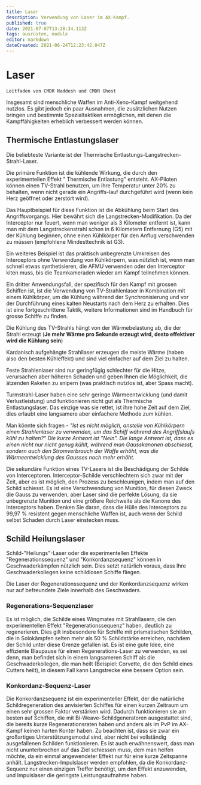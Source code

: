 ```yaml
---
title: Laser
description: Verwendung von Laser im AX-Kampf.
published: true
date: 2021-07-07T13:28:34.113Z
tags: ausrüsten, module
editor: markdown
dateCreated: 2021-06-24T12:23:42.047Z
---
```


# Laser
`Leitfaden von CMDR Naddesh und CMDR Ghost`

Insgesamt sind menschliche Waffen im Anti-Xeno-Kampf weitgehend nutzlos. Es gibt jedoch ein paar Ausnahmen, die zusätzlichen Nutzen bringen und bestimmte Spezialtaktiken ermöglichen, mit denen die Kampffähigkeiten erheblich verbessert werden können.

## Thermische Entlastungslaser

Die beliebteste Variante ist der Thermische Entlastungs-Langstrecken-Strahl-Laser.

Die primäre Funktion ist die kühlende Wirkung, die durch den experimentellen Effekt " Thermische Entlastung" entsteht. AX-Piloten können einen TV-Strahl benutzen, um ihre Temperatur unter 20% zu behalten, wenn nicht gerade ein Angriffs-lauf durchgeführt wird (wenn kein Herz geöffnet oder zerstört wird).

Das Hauptbeispiel für diese Funktion ist die Abkühlung beim Start des Angriffsvorgangs. Hier bewährt sich die Langstrecken-Modifikation. Da der Interceptor nur feuert, wenn man weniger als 3 Kilometer entfernt ist, kann man mit dem Langstreckenstrahl schon in 6 Kilometern Entfernung (G5) mit der Kühlung beginnen, ohne einen Kühlkörper für den Anflug verschwenden zu müssen (empfohlene Mindesttechnik ist G3).

Ein weiteres Beispiel ist das praktisch unbegrenzte Umkreisen des Interceptors ohne Verwendung von Kühlkörpern, was nützlich ist, wenn man schnell etwas synthetisieren, die AFMU verwenden oder den Interceptor kiten muss, bis die Teamkameraden wieder am Kampf teilnehmen können.

Ein dritter Anwendungsfall, der spezifisch für den Kampf mit grossen Schiffen ist, ist die Verwendung von TV-Strahlenlaser in Kombination mit einem Kühlkörper, um die Kühlung während der Synchronisierung und vor der Durchführung eines kalten Neustarts nach dem Herz zu erhalten. Dies ist eine fortgeschrittene Taktik, weitere Informationen sind im Handbuch für grosse Schiffe zu finden.

Die Kühlung des TV-Strahls hängt von der Wärmebelastung ab, die der Strahl erzeugt (**Je mehr Wärme pro Sekunde erzeugt wird, desto effektiver wird die Kühlung sein**)

Kardanisch aufgehängte Strahllaser erzeugen die meiste Wärme (haben also den besten Kühleffekt) und sind viel einfacher auf dem Ziel zu halten.

Feste Strahlenlaser sind nur geringfügig schlechter für die Hitze, verursachen aber höheren Schaden und geben Ihnen die Möglichkeit, die ätzenden Raketen zu snipern (was praktisch nutzlos ist, aber Spass macht).

Turmstrahl-Laser haben eine sehr geringe Wärmeentwicklung (und damit Verlustleistung) und funktionieren nicht gut als Thermische Entlastungslaser. Das einzige was sie rettet, ist ihre hohe Zeit auf dem Ziel, dies erlaubt eine langsamere aber einfachere Methode zum kühlen.

Man könnte sich fragen - *"Ist es nicht möglich, anstelle von Kühlkörpern einen Strahlenlaser zu verwenden, um das Schiff während des Angriffslaufs kühl zu halten?" Die kurze Antwort ist "Nein". Die lange Antwort ist, dass es einen nicht nur nicht genug kühlt, während man Gausskanonen abschiesst, sondern auch den Stromverbrauch der Waffe erhöht, was die Wärmeentwicklung des Gausses noch mehr erhöht.*

Die sekundäre Funktion eines TV-Lasers ist die Beschädigung der Schilde von Interceptoren. Interceptor-Schilde verschlechtern sich zwar mit der Zeit, aber es ist möglich, den Prozess zu beschleunigen, indem man auf den Schild schiesst. Es ist eine Verschwendung von Munition, für diesen Zweck die Gauss zu verwenden, aber Laser sind die perfekte Lösung, da sie unbegrenzte Munition und eine größere Reichweite als die Kanone des Interceptors haben. Denken Sie daran, dass die Hülle des Interceptors zu 99,97 % resistent gegen menschliche Waffen ist, auch wenn der Schild selbst Schaden durch Laser einstecken muss.

## Schild Heilungslaser

Schild-"Heilungs"-Laser oder die experimentellen Effekte "Regenerationssequenz" und "Konkordanzsequenz" können in Geschwaderkämpfen nützlich sein. Dies setzt natürlich voraus, dass Ihre Geschwaderkollegen keine schildlosen Schiffe fliegen.

Die Laser der Regenerationssequenz und der Konkordanzsequenz wirken nur auf befreundete Ziele innerhalb des Geschwaders.

### Regenerations-Sequenzlaser
Es ist möglich, die Schilde eines Wingmates mit Strahllasern, die den experimentellen Effekt "Regenerationssequenz" haben, deutlich zu regenerieren. Dies gilt insbesondere für Schiffe mit prismatischen Schilden, die in Solokämpfen selten mehr als 50 % Schildstärke erreichen, nachdem der Schild unter diese Grenze gefallen ist. Es ist eine gute Idee, eine effiziente Blaupause für einen Regenerations-Laser zu verwenden, es sei denn, man befindet sich in einem langsameren Schiff als die Geschwaderkollegen, die man heilt (Beispiel: Corvette, die den Schild eines Cutters heilt), in diesem Fall kann Langstrecke eine bessere Option sein.

### Konkordanz-Sequenz-Laser
Die Konkordanzsequenz ist ein experimenteller Effekt, der die natürliche Schildregeneration des anvisierten Schiffes für einen kurzen Zeitraum um einen sehr grossen Faktor verstärken wird. Dadurch funktionieren sie am besten auf Schiffen, die mit Bi-Weave-Schildgeneratoren ausgestattet sind, die bereits kurze Regenerationsraten haben und anders als im PvP im AX-Kampf keinen harten Konter haben. Zu beachten ist, dass sie zwar ein großartiges Unterstützungsmodul sind, aber nicht bei vollständig ausgefallenen Schilden funktionieren. Es ist auch erwähnenswert, dass man nicht ununterbrochen auf das Ziel schiessen muss, dem man helfen möchte, da ein einmal angewendeter Effekt nur für eine kurze Zeitspanne anhält. Langstrecken-Impulslaser werden empfohlen, da die Konkordanz-Sequenz nur einen einzigen Treffer benötigt, um den Effekt anzuwenden, und Impulslaser die geringste Leistungsaufnahme haben.